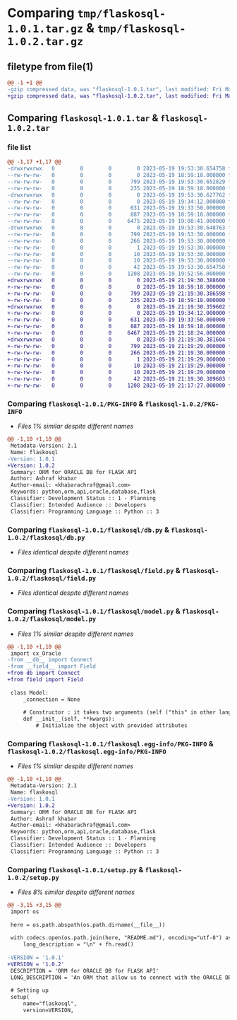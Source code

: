 # Comparing `tmp/flaskosql-1.0.1.tar.gz` & `tmp/flaskosql-1.0.2.tar.gz`

## filetype from file(1)

```diff
@@ -1 +1 @@
-gzip compressed data, was "flaskosql-1.0.1.tar", last modified: Fri May 19 19:53:30 2023, max compression
+gzip compressed data, was "flaskosql-1.0.2.tar", last modified: Fri May 19 21:19:30 2023, max compression
```

## Comparing `flaskosql-1.0.1.tar` & `flaskosql-1.0.2.tar`

### file list

```diff
@@ -1,17 +1,17 @@
-drwxrwxrwx   0        0        0        0 2023-05-19 19:53:30.654758 flaskosql-1.0.1/
--rw-rw-rw-   0        0        0        0 2023-05-19 18:59:18.000000 flaskosql-1.0.1/LICENSE
--rw-rw-rw-   0        0        0      799 2023-05-19 19:53:30.652829 flaskosql-1.0.1/PKG-INFO
--rw-rw-rw-   0        0        0      235 2023-05-19 18:59:18.000000 flaskosql-1.0.1/README.md
-drwxrwxrwx   0        0        0        0 2023-05-19 19:53:30.627762 flaskosql-1.0.1/flaskosql/
--rw-rw-rw-   0        0        0        0 2023-05-19 19:34:12.000000 flaskosql-1.0.1/flaskosql/__init__.py
--rw-rw-rw-   0        0        0      631 2023-05-19 19:33:50.000000 flaskosql-1.0.1/flaskosql/db.py
--rw-rw-rw-   0        0        0      887 2023-05-19 18:59:18.000000 flaskosql-1.0.1/flaskosql/field.py
--rw-rw-rw-   0        0        0     6475 2023-05-19 19:08:41.000000 flaskosql-1.0.1/flaskosql/model.py
-drwxrwxrwx   0        0        0        0 2023-05-19 19:53:30.648763 flaskosql-1.0.1/flaskosql.egg-info/
--rw-rw-rw-   0        0        0      799 2023-05-19 19:53:30.000000 flaskosql-1.0.1/flaskosql.egg-info/PKG-INFO
--rw-rw-rw-   0        0        0      266 2023-05-19 19:53:30.000000 flaskosql-1.0.1/flaskosql.egg-info/SOURCES.txt
--rw-rw-rw-   0        0        0        1 2023-05-19 19:53:30.000000 flaskosql-1.0.1/flaskosql.egg-info/dependency_links.txt
--rw-rw-rw-   0        0        0       10 2023-05-19 19:53:30.000000 flaskosql-1.0.1/flaskosql.egg-info/requires.txt
--rw-rw-rw-   0        0        0       10 2023-05-19 19:53:30.000000 flaskosql-1.0.1/flaskosql.egg-info/top_level.txt
--rw-rw-rw-   0        0        0       42 2023-05-19 19:53:30.654758 flaskosql-1.0.1/setup.cfg
--rw-rw-rw-   0        0        0     1208 2023-05-19 19:52:56.000000 flaskosql-1.0.1/setup.py
+drwxrwxrwx   0        0        0        0 2023-05-19 21:19:30.388600 flaskosql-1.0.2/
+-rw-rw-rw-   0        0        0        0 2023-05-19 18:59:18.000000 flaskosql-1.0.2/LICENSE
+-rw-rw-rw-   0        0        0      799 2023-05-19 21:19:30.386598 flaskosql-1.0.2/PKG-INFO
+-rw-rw-rw-   0        0        0      235 2023-05-19 18:59:18.000000 flaskosql-1.0.2/README.md
+drwxrwxrwx   0        0        0        0 2023-05-19 21:19:30.359602 flaskosql-1.0.2/flaskosql/
+-rw-rw-rw-   0        0        0        0 2023-05-19 19:34:12.000000 flaskosql-1.0.2/flaskosql/__init__.py
+-rw-rw-rw-   0        0        0      631 2023-05-19 19:33:50.000000 flaskosql-1.0.2/flaskosql/db.py
+-rw-rw-rw-   0        0        0      887 2023-05-19 18:59:18.000000 flaskosql-1.0.2/flaskosql/field.py
+-rw-rw-rw-   0        0        0     6467 2023-05-19 21:18:24.000000 flaskosql-1.0.2/flaskosql/model.py
+drwxrwxrwx   0        0        0        0 2023-05-19 21:19:30.381604 flaskosql-1.0.2/flaskosql.egg-info/
+-rw-rw-rw-   0        0        0      799 2023-05-19 21:19:29.000000 flaskosql-1.0.2/flaskosql.egg-info/PKG-INFO
+-rw-rw-rw-   0        0        0      266 2023-05-19 21:19:30.000000 flaskosql-1.0.2/flaskosql.egg-info/SOURCES.txt
+-rw-rw-rw-   0        0        0        1 2023-05-19 21:19:29.000000 flaskosql-1.0.2/flaskosql.egg-info/dependency_links.txt
+-rw-rw-rw-   0        0        0       10 2023-05-19 21:19:29.000000 flaskosql-1.0.2/flaskosql.egg-info/requires.txt
+-rw-rw-rw-   0        0        0       10 2023-05-19 21:19:29.000000 flaskosql-1.0.2/flaskosql.egg-info/top_level.txt
+-rw-rw-rw-   0        0        0       42 2023-05-19 21:19:30.389603 flaskosql-1.0.2/setup.cfg
+-rw-rw-rw-   0        0        0     1208 2023-05-19 21:17:27.000000 flaskosql-1.0.2/setup.py
```

### Comparing `flaskosql-1.0.1/PKG-INFO` & `flaskosql-1.0.2/PKG-INFO`

 * *Files 1% similar despite different names*

```diff
@@ -1,10 +1,10 @@
 Metadata-Version: 2.1
 Name: flaskosql
-Version: 1.0.1
+Version: 1.0.2
 Summary: ORM for ORACLE DB for FLASK API
 Author: Ashraf khabar
 Author-email: <khabarachraf@gmail.com>
 Keywords: python,orm,api,oracle,database,flask
 Classifier: Development Status :: 1 - Planning
 Classifier: Intended Audience :: Developers
 Classifier: Programming Language :: Python :: 3
```

### Comparing `flaskosql-1.0.1/flaskosql/db.py` & `flaskosql-1.0.2/flaskosql/db.py`

 * *Files identical despite different names*

### Comparing `flaskosql-1.0.1/flaskosql/field.py` & `flaskosql-1.0.2/flaskosql/field.py`

 * *Files identical despite different names*

### Comparing `flaskosql-1.0.1/flaskosql/model.py` & `flaskosql-1.0.2/flaskosql/model.py`

 * *Files 1% similar despite different names*

```diff
@@ -1,10 +1,10 @@
 import cx_Oracle
-from __db__ import Connect
-from __field__ import Field
+from db import Connect
+from field import Field
 
 class Model:
     _connection = None
     
     # Constructor : it takes two arguments (self ("this" in other languages and *kwargs wich can be translated to string of values))
     def __init__(self, **kwargs):
         # Initialize the object with provided attributes
```

### Comparing `flaskosql-1.0.1/flaskosql.egg-info/PKG-INFO` & `flaskosql-1.0.2/flaskosql.egg-info/PKG-INFO`

 * *Files 1% similar despite different names*

```diff
@@ -1,10 +1,10 @@
 Metadata-Version: 2.1
 Name: flaskosql
-Version: 1.0.1
+Version: 1.0.2
 Summary: ORM for ORACLE DB for FLASK API
 Author: Ashraf khabar
 Author-email: <khabarachraf@gmail.com>
 Keywords: python,orm,api,oracle,database,flask
 Classifier: Development Status :: 1 - Planning
 Classifier: Intended Audience :: Developers
 Classifier: Programming Language :: Python :: 3
```

### Comparing `flaskosql-1.0.1/setup.py` & `flaskosql-1.0.2/setup.py`

 * *Files 8% similar despite different names*

```diff
@@ -3,15 +3,15 @@
 import os
 
 here = os.path.abspath(os.path.dirname(__file__))
 
 with codecs.open(os.path.join(here, "README.md"), encoding="utf-8") as fh:
     long_description = "\n" + fh.read()
 
-VERSION = '1.0.1'
+VERSION = '1.0.2'
 DESCRIPTION = 'ORM for ORACLE DB for FLASK API'
 LONG_DESCRIPTION = 'An ORM that allow us to connect with the ORACLE DB using OOP concept, plus the interaction with the database in order to create a rest API using FLASK framwork '
 
 # Setting up
 setup(
     name="flaskosql",
     version=VERSION,
```

